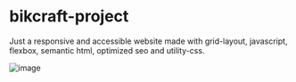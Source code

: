 # bikcraft-project
Just a responsive and accessible website made with grid-layout, javascript, flexbox, semantic html, optimized seo and utility-css.

![image](https://user-images.githubusercontent.com/60518820/202860114-2764a1fe-a3be-438a-bd5e-089c288bec6d.png)
